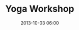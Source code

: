 ---
date: 2013-10-03 06:00
hour: 6:00 – 7:00 am
title: Yoga Workshop 
name: Provided by University of Pittsburgh Medical Center
company:
categories: day2
expand:
---